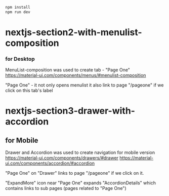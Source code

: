 ```sh
npm install
npm run dev
```

# nextjs-section2-with-menulist-composition

### for Desktop
MenuList-composition was used to create tab - "Page One"
https://material-ui.com/components/menus/#menulist-composition

"Page One" - it not only opens menulist it also link to page "/pageone" if we click on this tab's label

# nextjs-section3-drawer-with-accordion

## for Mobile
Drawer and Accordion was used to create navigation for mobile version
https://material-ui.com/components/drawers/#drawer
https://material-ui.com/components/accordion/#accordion

"Page One" on "Drawer" links to page "/pageone" if we click on it.

"ExpandMore" icon near "Page One" expands "AccordionDetails" which contains links to sub pages (pages related to "Page One")
